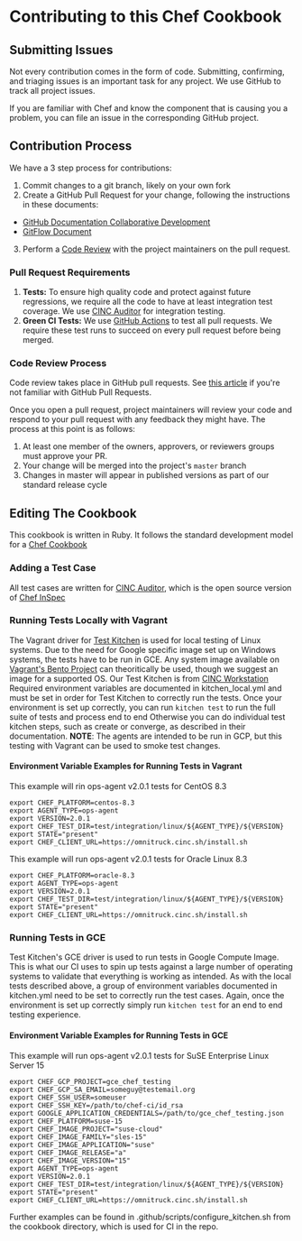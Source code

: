 # Contributing to this Chef Cookbook

## Submitting Issues

Not every contribution comes in the form of code. Submitting, confirming, and triaging issues is an important task for any project. We use GitHub to track all project issues.

If you are familiar with Chef and know the component that is causing you a problem, you can file an issue in the corresponding GitHub project.

## Contribution Process

We have a 3 step process for contributions:

1. Commit changes to a git branch, likely on your own fork
2. Create a GitHub Pull Request for your change, following the instructions in these documents:
- [GitHub Documentation Collaborative Development](https://docs.github.com/en/github/collaborating-with-pull-requests/getting-started/about-collaborative-development-models)
- [GitFlow Document](https://guides.github.com/introduction/flow/)
3. Perform a [Code Review](#code-review-process) with the project maintainers on the pull request.

### Pull Request Requirements

1. **Tests:** To ensure high quality code and protect against future regressions, we require all the code to have at least integration test coverage. We use [CINC Auditor](https://cinc.sh/start/auditor/) for integration testing.
2. **Green CI Tests:** We use [GitHub Actions](https://github.com/features/actions) to test all pull requests. We require these test runs to succeed on every pull request before being merged.

### Code Review Process

Code review takes place in GitHub pull requests. See [this article](https://help.github.com/articles/about-pull-requests/) if you're not familiar with GitHub Pull Requests.

Once you open a pull request, project maintainers will review your code and respond to your pull request with any feedback they might have. The process at this point is as follows:

1. At least one member of the owners, approvers, or reviewers groups must approve your PR.
2. Your change will be merged into the project's `master` branch
3. Changes in master will appear in published versions as part of our standard release cycle

## Editing The Cookbook

This cookbook is written in Ruby. It follows the standard development model for a [Chef Cookbook](https://docs.chef.io/cookbooks/)

### Adding a Test Case

All test cases are written for [CINC Auditor](https://cinc.sh/start/auditor/), which is the open source version of [Chef InSpec](https://docs.chef.io/inspec/)

### Running Tests Locally with Vagrant

The Vagrant driver for [Test Kitchen](https://kitchen.ci/docs/getting-started/introduction/) is used for local testing of Linux systems. Due to the need for Google specific image set up on Windows systems, the tests have to be run in GCE.
Any system image available on [Vagrant's Bento Project](https://app.vagrantup.com/bento/) can theoritically be used, though we suggest an image for a supported OS.
Our Test Kitchen is from [CINC Workstation](https://cinc.sh/start/workstation/)
Required environment variables are documented in kitchen_local.yml and must be set in order for Test Kitchen to correctly run the tests.
Once your environment is set up correctly, you can run `kitchen test` to run the full suite of tests and process end to end
Otherwise you can do individual test kitchen steps, such as create or converge,  as described in their documentation.
**NOTE**: The agents are intended to be run in GCP, but this testing with Vagrant can be used to smoke test changes.

#### Environment Variable Examples for Running Tests in Vagrant

This example will rin ops-agent v2.0.1 tests for CentOS 8.3
```
export CHEF_PLATFORM=centos-8.3
export AGENT_TYPE=ops-agent
export VERSION=2.0.1
export CHEF_TEST_DIR=test/integration/linux/${AGENT_TYPE}/${VERSION}
export STATE="present"
export CHEF_CLIENT_URL=https://omnitruck.cinc.sh/install.sh
```

This example will run ops-agent v2.0.1 tests for Oracle Linux 8.3
```
export CHEF_PLATFORM=oracle-8.3
export AGENT_TYPE=ops-agent
export VERSION=2.0.1
export CHEF_TEST_DIR=test/integration/linux/${AGENT_TYPE}/${VERSION}
export STATE="present"
export CHEF_CLIENT_URL=https://omnitruck.cinc.sh/install.sh
```

### Running Tests in GCE

Test Kitchen's GCE driver is used to run tests in Google Compute Image. This is what our CI uses to spin up tests against a large number of operating systems to validate that everything is working as intended.
As with the local tests described above, a group of environment variables documented in kitchen.yml need to be set to correctly run the test cases.
Again, once the environment is set up correctly simply run `kitchen test` for an end to end testing experience.

#### Environment Variable Examples for Running Tests in GCE

This example will run ops-agent v2.0.1 tests for SuSE Enterprise Linux Server 15
```
export CHEF_GCP_PROJECT=gce_chef_testing
export CHEF_GCP_SA_EMAIL=someguy@testemail.org
export CHEF_SSH_USER=someuser
export CHEF_SSH_KEY=/path/to/chef-ci/id_rsa
export GOOGLE_APPLICATION_CREDENTIALS=/path/to/gce_chef_testing.json
export CHEF_PLATFORM=suse-15
export CHEF_IMAGE_PROJECT="suse-cloud"
export CHEF_IMAGE_FAMILY="sles-15"
export CHEF_IMAGE_APPLICATION="suse"
export CHEF_IMAGE_RELEASE="a"
export CHEF_IMAGE_VERSION="15"
export AGENT_TYPE=ops-agent
export VERSION=2.0.1
export CHEF_TEST_DIR=test/integration/linux/${AGENT_TYPE}/${VERSION}
export STATE="present"
export CHEF_CLIENT_URL=https://omnitruck.cinc.sh/install.sh
```

Further examples can be found in .github/scripts/configure_kitchen.sh from the cookbook directory, which is used for CI in the repo.
